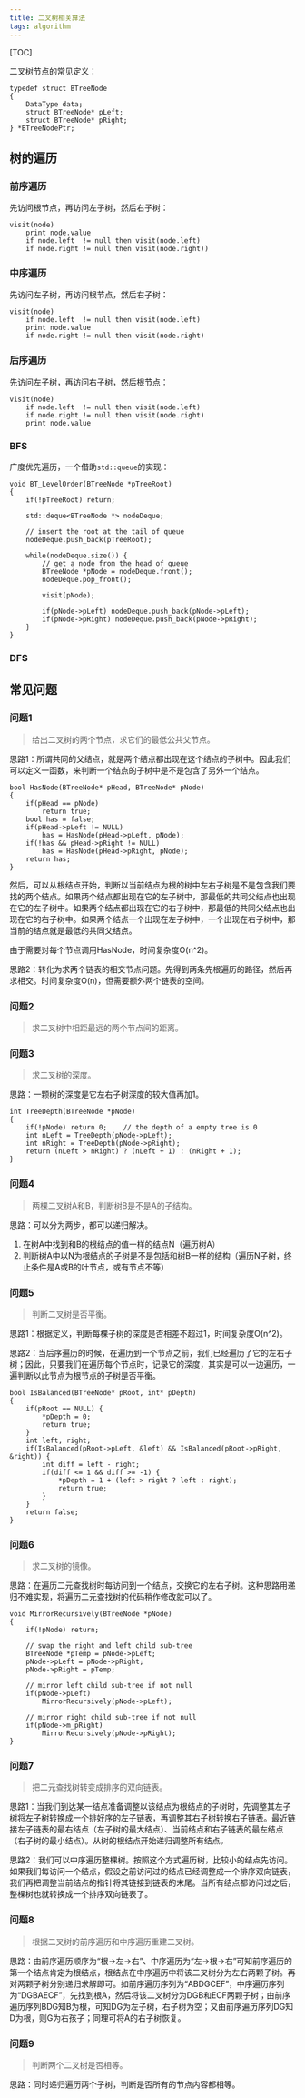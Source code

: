 ```yaml
---
title: 二叉树相关算法
tags: algorithm
---
```


[TOC]

二叉树节点的常见定义：

    typedef struct BTreeNode
    {
        DataType data;
        struct BTreeNode* pLeft;
        struct BTreeNode* pRight;
    } *BTreeNodePtr;

## 树的遍历
### 前序遍历

先访问根节点，再访问左子树，然后右子树：

    visit(node)
        print node.value
        if node.left  != null then visit(node.left)
        if node.right != null then visit(node.right))

### 中序遍历

先访问左子树，再访问根节点，然后右子树：

    visit(node)
        if node.left  != null then visit(node.left)
        print node.value
        if node.right != null then visit(node.right)

### 后序遍历

先访问左子树，再访问右子树，然后根节点：

    visit(node)
        if node.left  != null then visit(node.left)
        if node.right != null then visit(node.right)
        print node.value

### BFS

广度优先遍历，一个借助`std::queue`的实现：

    void BT_LevelOrder(BTreeNode *pTreeRoot)
    {
        if(!pTreeRoot) return;

        std::deque<BTreeNode *> nodeDeque;

        // insert the root at the tail of queue
        nodeDeque.push_back(pTreeRoot);

        while(nodeDeque.size()) {
            // get a node from the head of queue
            BTreeNode *pNode = nodeDeque.front();
            nodeDeque.pop_front();

            visit(pNode);

            if(pNode->pLeft) nodeDeque.push_back(pNode->pLeft);
            if(pNode->pRight) nodeDeque.push_back(pNode->pRight);
        }
    }

### DFS

## 常见问题

### 问题1

> 给出二叉树的两个节点，求它们的最低公共父节点。

思路1：所谓共同的父结点，就是两个结点都出现在这个结点的子树中。因此我们可以定义一函数，来判断一个结点的子树中是不是包含了另外一个结点。

    bool HasNode(BTreeNode* pHead, BTreeNode* pNode)
    {
        if(pHead == pNode)
            return true;
        bool has = false;
        if(pHead->pLeft != NULL)
            has = HasNode(pHead->pLeft, pNode);
        if(!has && pHead->pRight != NULL)
            has = HasNode(pHead->pRight, pNode);
        return has;
    }

然后，可以从根结点开始，判断以当前结点为根的树中左右子树是不是包含我们要找的两个结点。如果两个结点都出现在它的左子树中，那最低的共同父结点也出现在它的左子树中。如果两个结点都出现在它的右子树中，那最低的共同父结点也出现在它的右子树中。如果两个结点一个出现在左子树中，一个出现在右子树中，那当前的结点就是最低的共同父结点。

由于需要对每个节点调用HasNode，时间复杂度O(n^2)。

思路2：转化为求两个链表的相交节点问题。先得到两条先根遍历的路径，然后再求相交。时间复杂度O(n)，但需要额外两个链表的空间。

### 问题2

> 求二叉树中相距最远的两个节点间的距离。

### 问题3

> 求二叉树的深度。

思路：一颗树的深度是它左右子树深度的较大值再加1。

    int TreeDepth(BTreeNode *pNode)
    {
        if(!pNode) return 0;    // the depth of a empty tree is 0
        int nLeft = TreeDepth(pNode->pLeft);
        int nRight = TreeDepth(pNode->pRight);
        return (nLeft > nRight) ? (nLeft + 1) : (nRight + 1);
    }

### 问题4

> 两棵二叉树A和B，判断树B是不是A的子结构。

思路：可以分为两步，都可以递归解决。

1. 在树A中找到和B的根结点的值一样的结点N（遍历树A）
2. 判断树A中以N为根结点的子树是不是包括和树B一样的结构（遍历N子树，终止条件是A或B的叶节点，或有节点不等）

### 问题5

> 判断二叉树是否平衡。

思路1：根据定义，判断每棵子树的深度是否相差不超过1，时间复杂度O(n^2)。

思路2：当后序遍历的时候，在遍历到一个节点之前，我们已经遍历了它的左右子树；因此，只要我们在遍历每个节点时，记录它的深度，其实是可以一边遍历，一遍判断以此节点为根节点的子树是否平衡。

    bool IsBalanced(BTreeNode* pRoot, int* pDepth)
    {
        if(pRoot == NULL) {
            *pDepth = 0;
            return true;
        }
        int left, right;
        if(IsBalanced(pRoot->pLeft, &left) && IsBalanced(pRoot->pRight, &right)) {
            int diff = left - right;
            if(diff <= 1 && diff >= -1) {
                *pDepth = 1 + (left > right ? left : right);
                return true;
            }
        }
        return false;
    }

### 问题6

> 求二叉树的镜像。

思路：在遍历二元查找树时每访问到一个结点，交换它的左右子树。这种思路用递归不难实现，将遍历二元查找树的代码稍作修改就可以了。

    void MirrorRecursively(BTreeNode *pNode)
    {
        if(!pNode) return;

        // swap the right and left child sub-tree
        BTreeNode *pTemp = pNode->pLeft;
        pNode->pLeft = pNode->pRight;
        pNode->pRight = pTemp;

        // mirror left child sub-tree if not null
        if(pNode->pLeft)
            MirrorRecursively(pNode->pLeft);

        // mirror right child sub-tree if not null
        if(pNode->m_pRight)
            MirrorRecursively(pNode->pRight);
    }

### 问题7

> 把二元查找树转变成排序的双向链表。

思路1：当我们到达某一结点准备调整以该结点为根结点的子树时，先调整其左子树将左子树转换成一个排好序的左子链表，再调整其右子树转换右子链表。最近链接左子链表的最右结点（左子树的最大结点）、当前结点和右子链表的最左结点（右子树的最小结点）。从树的根结点开始递归调整所有结点。

思路2：我们可以中序遍历整棵树。按照这个方式遍历树，比较小的结点先访问。如果我们每访问一个结点，假设之前访问过的结点已经调整成一个排序双向链表，我们再把调整当前结点的指针将其链接到链表的末尾。当所有结点都访问过之后，整棵树也就转换成一个排序双向链表了。

### 问题8

> 根据二叉树的前序遍历和中序遍历重建二叉树。

思路：由前序遍历顺序为“根->左->右”、中序遍历为“左->根->右”可知前序遍历的第一个结点肯定为根结点，根结点在中序遍历中将该二叉树分为左右两颗子树。再对两颗子树分别递归求解即可。如前序遍历序列为“ABDGCEF”，中序遍历序列为“DGBAECF”，先找到根A，然后将该二叉树分为DGB和ECF两颗子树；由前序遍历序列BDG知B为根，可知DG为左子树，右子树为空；又由前序遍历序列DG知D为根，则G为右孩子；同理可将A的右子树恢复。

### 问题9

> 判断两个二叉树是否相等。

思路：同时递归遍历两个子树，判断是否所有的节点内容都相等。
